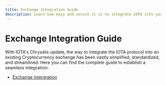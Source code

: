 ```yaml
---
title: Exchange Integration Guide
description: Learn how easy and secure it is to integrate IOTA into your Exchange.
---
```



# Exchange Integration Guide

With IOTA's Chrysalis update, the way to integrate the IOTA protocol into an existing Cryptocurrency exchange has been vastly simplified, standardized, and streamlined.
Here you can find the complete guide to establish a seamless integration:
- [Exchange intergration](https://wiki.iota.org/chrysalis-docs/guides/exchange_guide)



